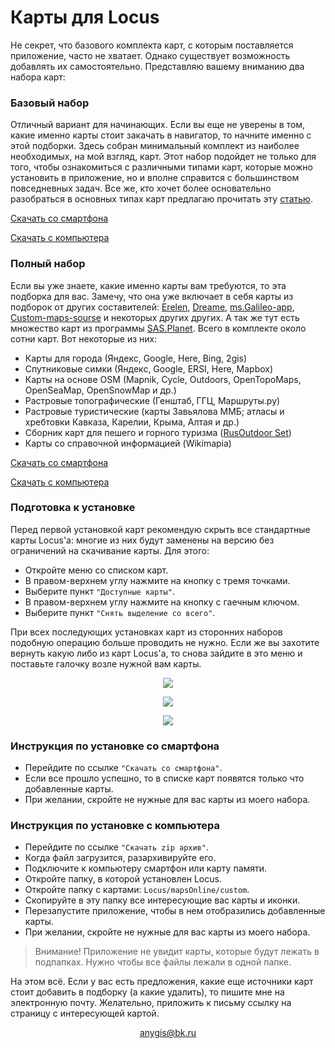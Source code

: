 # Карты для Locus

Не секрет, что базового комплекта карт, с которым поставляется приложение, часто не хватает. Однако существует возможность добавлять их самостоятельно. Представляю вашему вниманию два набора карт:

### Базовый набор
Отличный вариант для начинающих. Если вы еще не уверены в том, какие именно карты стоит закачать в навигатор, то начните именно с этой подборки. Здесь собран минимальный комплект из наиболее необходимых, на мой взгляд, карт.  Этот набор подойдет не только для того, чтобы ознакомиться с различными типами карт, которые можно установить в приложение, но и вполне справится с большинством повседневных задач. Все же, кто хочет более основательно разобраться в основных типах карт предлагаю прочитать эту [статью][1].

[Скачать со смартфона][2]

[Скачать с компьютера][3]

[1]: https://shuriktravel.ru/maps/
[2]: ---
[3]: https://github.com/nnngrach/map-sources/raw/master/Locus%20online%20maps/Zip%20for%20download/Beginner%20set.zip

### Полный набор
Если вы уже знаете, какие именно карты вам требуются, то эта подборка для вас. Замечу, что она уже включает в себя карты из подборок от других составителей: [Erelen][6], [Dreame][7], [ms.Galileo-app][8], [Custom-maps-sourse][9] и некоторых других других. А так же тут есть множество карт из программы [SAS.Planet][10]. Всего в комплекте около сотни карт. Вот некоторые из них:

- Карты для города (Яндекс, Google, Here, Bing, 2gis)
- Спутниковые симки (Яндекс, Google, ERSI, Here, Mapbox) 
- Карты на основе OSM (Mapnik, Cycle, Outdoors, OpenTopoMaps, OpenSeaMap, OpenSnowMap и др.)
- Растровые топографические (Генштаб, ГГЦ, Маршруты.ру)
- Растровые туристические (карты Завьялова ММБ; атласы и хребтовки Кавказа, Карелии, Крыма, Алтая и др.)
- Сборник карт для пешего и горного туризма ([RusOutdoor Set][5])
- Карты со справочной информацией (Wikimapia)


[Скачать со смартфона][11]

[Скачать с компьютера][12]

[5]: https://github.com/nnngrach/map-sources/tree/master/Experimantal%20area 
[6]: https://melda.ru/locus/maps/
[7]: http://4pda.ru/forum/index.php?showtopic=210573&st=3060#entry52768866
[8]: https://ms.galileo-app.com/
[9]: https://custom-map-source.appspot.com/
[10]: http://www.sasgis.org/
[11]: ---
[12]: https://github.com/nnngrach/map-sources/raw/master/Locus%20online%20maps/Zip%20for%20download/Full%20set.zip


### Подготовка к установке

Перед первой установкой карт рекомендую скрыть все стандартные карты Locus'a: многие из них будут заменены на версию без ограничений на скачивание карты. Для этого:

* Откройте меню со списком карт.
* В правом-верхнем углу нажмите на кнопку с тремя точками.
* Выберите пункт `"Доступные карты"`.
* В правом-верхнем углу нажмите на кнопку с гаечным ключом.
* Выберите пункт `"Снять выделение со всего"`.

При всех последующих установках карт из сторонних наборов подобную операцию больше проводить не нужно. Если же вы захотите вернуть какую либо из карт Locus'а, то снова зайдите в это меню и поставьте галочку возле нужной вам карты.

<p align="center">
<img src="https://docs.locusmap.eu/lib/exe/fetch.php?media=manual:user_guide:mapsmanager2.png"/>
</p>

<p align="center">
<img src="https://docs.locusmap.eu/lib/exe/fetch.php?media=manual:user_guide:mapsmanager9.png"/>
</p>

<p align="center">
<img src="https://docs.locusmap.eu/lib/exe/fetch.php?media=manual:user_guide:mapsmanager10.png"/>
</p>




### Инструкция по установке со смартфона
* Перейдите по ссылке `"Скачать со смартфона"`.
* Если все прошло успешно, то в списке карт появятся только что добавленные карты.
* При желании, скройте не нужные для вас карты из моего набора.



### Инструкция по установке с компьютера
* Перейдите по ссылке `"Скачать zip архив"`.
* Когда файл загрузится, разархивируйте его. 
* Подключите к компьютеру смартфон или карту памяти.
* Откройте папку, в которой установлен Locus.
* Откройте папку с картами: `Locus/mapsOnline/custom`.
* Скопируйте в эту папку все интересующие вас карты и иконки.
* Перезапустите приложение, чтобы в нем отобразились добавленные карты.
* При желании, скройте не нужные для вас карты из моего набора.

> Внимание! Приложение не увидит карты, которые будут лежать в подпапках. Нужно чтобы все файлы лежали в одной папке.



На этом всё. Если у вас есть предложения, какие еще источники карт стоит добавить в подборку (а какие удалить), то пишите мне на электронную почту. Желательно, приложить к письму ссылку на страницу с интересующей картой. 


<p align="center">
<a href="mailto:anygis@bk.ru">anygis@bk.ru</a> 
</p>

